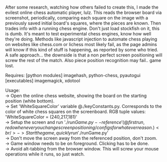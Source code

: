 After some research, watching how others failed to create this, I made the evilest online chess automatic 
player, lulz. This reads the browser board via screenshot, periodically, comparing each square on the image with a previously saved initial board's squares, where the pieces are known. Then trades info with a running chess engine.
Don't just load stockfish on it, this is dumb. It's meant to test experimental chess engines, know how well they're doing.
       Methods like javascript injection to automate chess playing on websites like chess.com or lichess most likely fail, as the page admins will know if this kind of stuff is happening, as reported by some who tried.<br>
       A safe approach... the downside is that a non perfect screen positioning will screw the rest of the match. Also piece position recognition may fail.. game lost.
       
       
Requires: [python modules] imagehash, python-chess, pyautogui<br>
	  [executables] imagemagick, xdotool

Usage:<br>
    -> Open the online chess website, showing the board on the starting position (white bottom).<br/>
    -> Set 'WhiteSquareColor' variable @./keyConstants.py. Corresponds to the color of white chess squares on the screenboard. RGB tuple values:<br/>
        'WhiteSquareColor = (240,217,181)'<br/>
    -> Setup the screen and run '$./runGame.py --reference' (@ first run, redo whenever you change screen positioning/configs for whatever reason.)<br/>
    -> Start the game, quickly run '$./runGame.py'<br/>
    -> Don't move the screen away from the referenced position, don't zoom.<br/>
    -> Game window needs to be on foreground. Clicking has to be done.<br/>
    -> Avoid alt-tabbing from the browser window. This will screw your mouse operations while it runs, so just watch.<br/>
